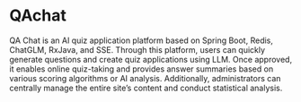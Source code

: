 # QAchat
QA Chat is an AI quiz application platform based on Spring Boot, Redis, ChatGLM, RxJava, and SSE. Through this platform, users can quickly generate questions and create quiz applications using LLM. Once approved, it enables online quiz-taking and provides answer summaries based on various scoring algorithms or AI analysis. Additionally, administrators can centrally manage the entire site’s content and conduct statistical analysis.
